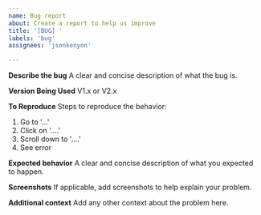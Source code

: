 ```yaml
---
name: Bug report
about: Create a report to help us improve
title: '[BUG] '
labels: 'bug'
assignees: 'jsonkenyon'

---
```


**Describe the bug**
A clear and concise description of what the bug is.

**Version Being Used**
V1.x or V2.x

**To Reproduce**
Steps to reproduce the behavior:
1. Go to '...'
2. Click on '....'
3. Scroll down to '....'
4. See error

**Expected behavior**
A clear and concise description of what you expected to happen.

**Screenshots**
If applicable, add screenshots to help explain your problem.

**Additional context**
Add any other context about the problem here.
